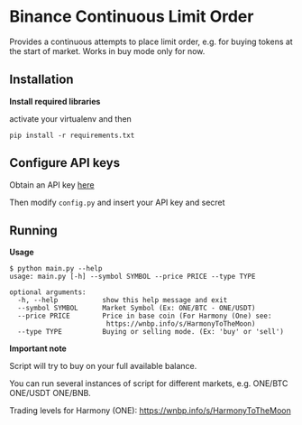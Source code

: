 # Binance Continuous Limit Order
Provides a continuous attempts to place limit order, e.g. for buying tokens at the start of market.
Works in buy mode only for now.


## Installation

**Install required libraries**

activate your virtualenv and then
```
pip install -r requirements.txt
```



## Configure API keys

Obtain an API key [here](https://www.binance.com/userCenter/createApi.html)

Then modify `config.py` and insert your API key and secret



## Running

**Usage**

```
$ python main.py --help
usage: main.py [-h] --symbol SYMBOL --price PRICE --type TYPE

optional arguments:
  -h, --help           show this help message and exit
  --symbol SYMBOL      Market Symbol (Ex: ONE/BTC - ONE/USDT)
  --price PRICE        Price in base coin (For Harmony (One) see:
                        https://wnbp.info/s/HarmonyToTheMoon)
  --type TYPE          Buying or selling mode. (Ex: 'buy' or 'sell')
```



**Important note**

Script will try to buy on your full available balance.

You can run several instances of script for different markets, e.g. ONE/BTC ONE/USDT ONE/BNB.

Trading levels for Harmony (ONE): https://wnbp.info/s/HarmonyToTheMoon
